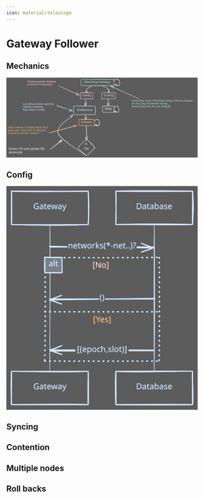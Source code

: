 ```yaml
---
icon: material/telescope
---
```


# Gateway Follower


## Mechanics

![Alt text](images/map.svg)


## Config 

![Alt text](images/db_flow.excalidraw.svg)


## Syncing

## Contention

## Multiple nodes

## Roll backs